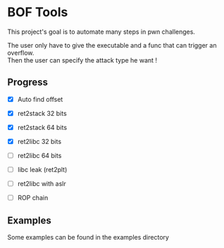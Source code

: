 # BOF Tools

This project's goal is to automate many steps in pwn challenges.

The user only have to give the executable and a func that can trigger an overflow.  
Then the user can specify the attack type he want !

## Progress
- [x] Auto find offset

- [x] ret2stack 32 bits
- [x] ret2stack 64 bits

- [x] ret2libc 32 bits
- [ ] ret2libc 64 bits

- [ ] libc leak (ret2plt)
- [ ] ret2libc with aslr
- [ ] ROP chain

## Examples
Some examples can be found in the examples directory